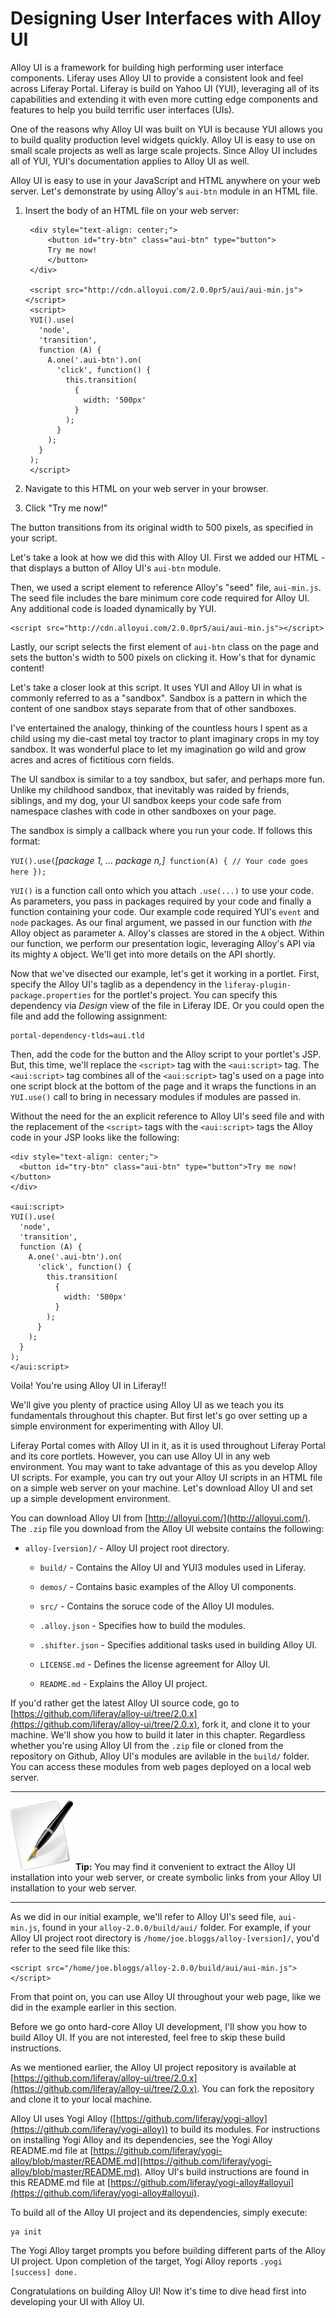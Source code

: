 # Designing User Interfaces with Alloy UI

Alloy UI is a framework for building high performing user interface components.
Liferay uses Alloy UI to provide a consistent look and feel across Liferay
Portal. Liferay is build on Yahoo UI (YUI), leveraging all of its capabilities
and extending it with even more cutting edge components and features to help you
build terrific user interfaces (UIs).

One of the reasons why Alloy UI was built on YUI is because YUI allows you to
build quality production level widgets quickly. Alloy UI is easy to use on small
scale projects as well as large scale projects. Since Alloy UI includes all of
YUI, YUI's documentation applies to Alloy UI as well.

<!-- TODO List what we'll cover in this chapter

- Introduce Alloy UI
- Using Alloy UI - demonstrate using Alloy in HTML/JavaScript and within a JSP
in Liferay Portal
- Using Alloy UI taglibs
- Alloy UI's extensions to the YUI language
- Working with the Alloy UI project - describes the project files and how to
build it.
- Creating your own Alloy UI module and components

-->

Alloy UI is easy to use in your JavaScript and HTML anywhere on your web server.
Let's demonstrate by using Alloy's `aui-btn` module in an HTML file.

1. Insert the body of an HTML file on your web server:

        <div style="text-align: center;">
            <button id="try-btn" class="aui-btn" type="button">
            Try me now!
            </button>
        </div>

        <script src="http://cdn.alloyui.com/2.0.0pr5/aui/aui-min.js"></script>
        <script>
        YUI().use(
          'node',
          'transition',
          function (A) {
            A.one('.aui-btn').on(
              'click', function() {
                this.transition(
                  {
                    width: '500px'
                  }
                );
              }
            );
          }
        );
        </script>

2. Navigate to this HTML on your web server in your browser.
3. Click "Try me now!"

The button transitions from its original width to 500 pixels, as specified in
your script.

<!-- TODO Add screenshot of demo -->

Let's take a look at how we did this with Alloy UI. First we added our HTML -
that displays a button of Alloy UI's `aui-btn` module.

Then, we used a script element to reference Alloy's "seed" file, `aui-min.js`.
The seed file includes the bare minimum core code required for Alloy UI. Any
additional code is loaded dynamically by YUI.

    <script src="http://cdn.alloyui.com/2.0.0pr5/aui/aui-min.js"></script>

Lastly, our script selects the first element of `aui-btn` class on the page and
sets the button's width to 500 pixels on clicking it. How's that for dynamic
content!

Let's take a closer look at this script. It uses YUI and Alloy UI in what is
commonly referred to as a "sandbox". Sandbox is a pattern in which the content
of one sandbox stays separate from that of other sandboxes.

I've entertained the analogy, thinking of the countless hours I spent as a child
using my die-cast metal toy tractor to plant imaginary crops in my toy sandbox.
It was wonderful place to let my imagination go wild and grow acres and acres of
fictitious corn fields.

The UI sandbox is similar to a toy sandbox, but safer, and perhaps more fun.
Unlike my childhood sandbox, that inevitably was raided by friends, siblings,
and my dog, your UI sandbox keeps your code safe from namespace clashes with
code in other sandboxes on your page.

The sandbox is simply a callback where you run your code. If follows this
format:

`YUI().use(`*[package 1, ...  package n,]*` function(A) { // Your code goes here });`

`YUI()` is a function call onto which you attach `.use(...)` to use your code.
As parameters, you pass in packages required by your code and finally a function
containing your code. Our example code required YUI's `event` and `node`
packages. As our final argument, we passed in our function with *the* Alloy
object as parameter `A`. Alloy's classes are stored in the `A` object. Within
our function, we perform our presentation logic, leveraging Alloy's API via its
mighty `A` object. We'll get into more details on the API shortly.

Now that we've disected our example, let's get it working in a portlet.
First, specify the Alloy UI's taglib as a dependency in the
`liferay-plugin-package.properties` for the portlet's project. You can specify
this dependency via *Design* view of the file in Liferay IDE. Or you could open
the file and add the following assignment:

    portal-dependency-tlds=aui.tld

Then, add the code for the button and the Alloy script to your portlet's JSP.
But, this time, we'll replace the `<script>` tag with the `<aui:script>` tag.
The `<aui:script>` tag combines all of the `<aui:script>` tag's used on a page
into one script block at the bottom of the page and it wraps the functions in an
`YUI.use()` call to bring in necessary modules if modules are passed in.

Without the need for the an explicit reference to Alloy UI's seed file and with
the replacement of the `<script>` tags with the `<aui:script>` tags the Alloy
code in your JSP looks like the following:


    <div style="text-align: center;">
      <button id="try-btn" class="aui-btn" type="button">Try me now!</button>
    </div>

    <aui:script>
    YUI().use(
      'node',
      'transition',
      function (A) {
        A.one('.aui-btn').on(
          'click', function() {
            this.transition(
              {
                width: '500px'
              }
            );
          }
        );
      }
    );
    </aui:script>

Voila! You're using Alloy UI in Liferay!!

We'll give you plenty of practice using Alloy UI as we teach you its
fundamentals throughout this chapter. But first let's go over setting up a
simple environment for experimenting with Alloy UI.

Liferay Portal comes with Alloy UI in it, as it is used throughout Liferay
Portal and its core portlets. However, you can use Alloy UI in any web
environment. You may want to take advantage of this as you develop Alloy UI
scripts. For example, you can try out your Alloy UI scripts in an HTML file on a
simple web server on your machine. Let's download Alloy UI and set up a simple
development environment.

You can download Alloy UI from [http://alloyui.com/](http://alloyui.com/). The
`.zip` file you download from the Alloy UI website contains the following:

- `alloy-[version]/` - Alloy UI project root directory.

    - `build/` - Contains the Alloy UI and YUI3 modules used in Liferay.

    - `demos/` - Contains basic examples of the Alloy UI components.

    - `src/` - Contains the soruce code of the Alloy UI modules.

    - `.alloy.json` - Specifies how to build the modules.

    - `.shifter.json` - Specifies additional tasks used in building Alloy UI.

    - `LICENSE.md` - Defines the license agreement for Alloy UI.

    - `README.md` - Explains the Alloy UI project.

If you'd rather get the latest Alloy UI source code, go to
[https://github.com/liferay/alloy-ui/tree/2.0.x](https://github.com/liferay/alloy-ui/tree/2.0.x),
fork it, and clone it to your machine. We'll show you how to build it later in
this chapter. Regardless whether you're using Alloy UI from the `.zip` file or
cloned from the repository on Github, Alloy UI's modules are avilable in the
`build/` folder. You can access these modules from web pages deployed on a local
web server.

---

 ![important](../../images/tip-pen-paper.png) **Tip:** You may find it
 convenient to extract the Alloy UI installation into your web server, or
 create symbolic links from your Alloy UI installation to your web server.

---

As we did in our initial example, we'll refer to Alloy UI's seed file,
`aui-min.js`, found in your `alloy-2.0.0/build/aui/` folder. For example, if
your Alloy UI project root directory is `/home/joe.bloggs/alloy-[version]/`,
you'd refer to the seed file like this:

    <script src="/home/joe.bloggs/alloy-2.0.0/build/aui/aui-min.js"></script>

From that point on, you can use Alloy UI throughout your web page, like we did
in the example earlier in this section.

Before we go onto hard-core Alloy UI development, I'll show you how to build
Alloy UI. If you are not interested, feel free to skip these build instructions.

As we mentioned earlier, the Alloy UI project repository is available at
[https://github.com/liferay/alloy-ui/tree/2.0.x](https://github.com/liferay/alloy-ui/tree/2.0.x). You
can fork the repository and clone it to your local machine.

Alloy UI uses Yogi Alloy
([https://github.com/liferay/yogi-alloy](https://github.com/liferay/yogi-alloy))
to build its modules. For instructions on installing Yogi Alloy and its
dependencies, see the Yogi Alloy README.md file at
[https://github.com/liferay/yogi-alloy/blob/master/README.md](https://github.com/liferay/yogi-alloy/blob/master/README.md).
Alloy UI's build instructions are found in this README.md file at
[https://github.com/liferay/yogi-alloy#alloyui](https://github.com/liferay/yogi-alloy#alloyui).

To build all of the Alloy UI project and its dependencies, simply execute:

    ya init

The Yogi Alloy target prompts you before building different parts of the Alloy
UI project. Upon completion of the target, Yogi Alloy reports `.yogi [success]
done.`

Congratulations on building Alloy UI! Now it's time to dive head first into
developing your UI with Alloy UI.



